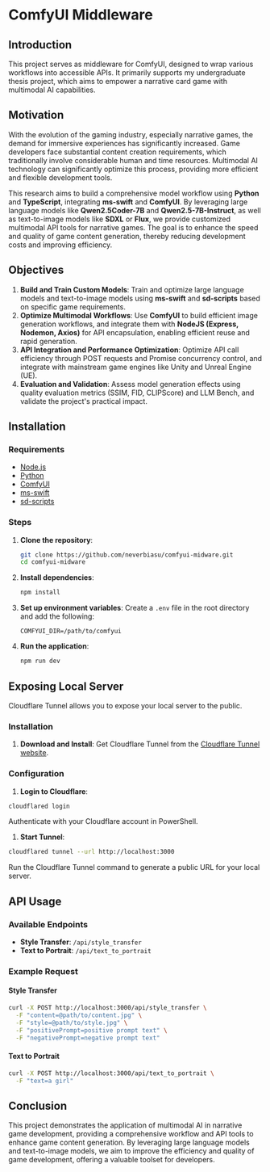 # ComfyUI Middleware

## Introduction

This project serves as middleware for ComfyUI, designed to wrap various workflows into accessible APIs. It primarily supports my undergraduate thesis project, which aims to empower a narrative card game with multimodal AI capabilities.

## Motivation

With the evolution of the gaming industry, especially narrative games, the demand for immersive experiences has significantly increased. Game developers face substantial content creation requirements, which traditionally involve considerable human and time resources. Multimodal AI technology can significantly optimize this process, providing more efficient and flexible development tools.

This research aims to build a comprehensive model workflow using **Python** and **TypeScript**, integrating **ms-swift** and **ComfyUI**. By leveraging large language models like **Qwen2.5Coder-7B** and **Qwen2.5-7B-Instruct**, as well as text-to-image models like **SDXL** or **Flux**, we provide customized multimodal API tools for narrative games. The goal is to enhance the speed and quality of game content generation, thereby reducing development costs and improving efficiency.

## Objectives

1. **Build and Train Custom Models**: Train and optimize large language models and text-to-image models using **ms-swift** and **sd-scripts** based on specific game requirements.
2. **Optimize Multimodal Workflows**: Use **ComfyUI** to build efficient image generation workflows, and integrate them with **NodeJS (Express, Nodemon, Axios)** for API encapsulation, enabling efficient reuse and rapid generation.
3. **API Integration and Performance Optimization**: Optimize API call efficiency through POST requests and Promise concurrency control, and integrate with mainstream game engines like Unity and Unreal Engine (UE).
4. **Evaluation and Validation**: Assess model generation effects using quality evaluation metrics (SSIM, FID, CLIPScore) and LLM Bench, and validate the project's practical impact.

## Installation

### Requirements

- [Node.js](https://nodejs.org/en/learn/getting-started/how-to-install-nodejs)
- [Python](https://www.python.org/downloads/)
- [ComfyUI](https://github.com/comfyanonymous/ComfyUI)
- [ms-swift](https://github.com/modelscope/ms-swift)
- [sd-scripts](https://github.com/kohya-ss/sd-scripts)

### Steps

1. **Clone the repository**:

   ```sh
   git clone https://github.com/neverbiasu/comfyui-midware.git
   cd comfyui-midware
   ```

2. **Install dependencies**:

   ```sh
   npm install
   ```

3. **Set up environment variables**:
   Create a `.env` file in the root directory and add the following:

   ```env
   COMFYUI_DIR=/path/to/comfyui
   ```

4. **Run the application**:
   ```sh
   npm run dev
   ```

## Exposing Local Server

Cloudflare Tunnel allows you to expose your local server to the public.

### Installation

1. **Download and Install**: Get Cloudflare Tunnel from the [Cloudflare Tunnel website](https://developers.cloudflare.com/cloudflare-one/connections/connect-apps/install-and-setup/installation).

### Configuration

1. **Login to Cloudflare**:

```sh
cloudflared login
```

Authenticate with your Cloudflare account in PowerShell.

1. **Start Tunnel**:

```sh
cloudflared tunnel --url http://localhost:3000
```

Run the Cloudflare Tunnel command to generate a public URL for your local server.

## API Usage

### Available Endpoints

- **Style Transfer**: `/api/style_transfer`
- **Text to Portrait**: `/api/text_to_portrait`

### Example Request

#### Style Transfer

```sh
curl -X POST http://localhost:3000/api/style_transfer \
  -F "content=@path/to/content.jpg" \
  -F "style=@path/to/style.jpg" \
  -F "positivePrompt=positive prompt text" \
  -F "negativePrompt=negative prompt text"
```

#### Text to Portrait

```sh
curl -X POST http://localhost:3000/api/text_to_portrait \
  -F "text=a girl"
```

## Conclusion

This project demonstrates the application of multimodal AI in narrative game development, providing a comprehensive workflow and API tools to enhance game content generation. By leveraging large language models and text-to-image models, we aim to improve the efficiency and quality of game development, offering a valuable toolset for developers.
